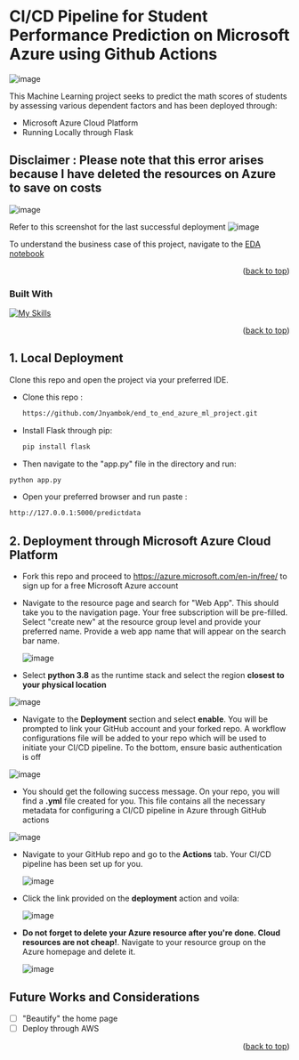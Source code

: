 
<!-- ABOUT THE PROJECT -->
# CI/CD Pipeline for Student Performance Prediction on Microsoft Azure using Github Actions


![image](https://github.com/Jnyambok/end_to_end_azure_ml_project/assets/49593319/ba795455-bc59-4d1c-89fd-b5a035618c58)


This Machine Learning project seeks to predict the math scores of students by assessing various dependent factors and has been deployed through:

* Microsoft Azure Cloud Platform
* Running Locally through Flask

## Disclaimer : Please note that this error arises because I have deleted the resources on Azure to save on costs
![image](https://github.com/Jnyambok/end_to_end_azure_ml_project/assets/49593319/a12f6a2a-501c-42aa-8aac-ff59b6f7e968)

Refer to this screenshot for the last successful deployment
![image](https://github.com/Jnyambok/end_to_end_azure_ml_project/assets/49593319/67745091-721b-464b-b98c-9ef4a8efbc45)




To understand the business case of this project, navigate to the <a href="https://github.com/Jnyambok/end_to_end_azure_ml_project/blob/main/notebook/1%20.%20EDA%20STUDENT%20PERFORMANCE%20.ipynb">EDA notebook</a>

<p align="right">(<a href="#readme-top">back to top</a>)</p>


### Built With
[![My Skills](https://skillicons.dev/icons?i=flask,html,python,css,azure,githubactions,vscode)](https://skillicons.dev)


<p align="right">(<a href="#readme-top">back to top</a>)</p>



<!-- GETTING STARTED -->
## 1. Local Deployment
Clone this repo and open the project via your preferred IDE.
* Clone this repo :
  ```sh
  https://github.com/Jnyambok/end_to_end_azure_ml_project.git
  ```
* Install Flask through pip:
  ```sh
  pip install flask
  ```
 * Then navigate to the "app.py" file in the directory and run:
  ```sh
  python app.py
  ```
  * Open your preferred browser and run paste :
  ```sh
  http://127.0.0.1:5000/predictdata
  ```

## 2. Deployment through Microsoft Azure Cloud Platform
* Fork this repo and proceed to https://azure.microsoft.com/en-in/free/ to sign up for a free Microsoft Azure account
  
* Navigate to the resource page and search for "Web App". This should take you to the navigation page. Your free subscription will be pre-filled. Select "create new" at the resource group level and provide your preferred name. Provide a web app name that will appear on the search bar name.
  
  ![image](https://github.com/Jnyambok/end_to_end_azure_ml_project/assets/49593319/331f34e6-47b5-4b60-a560-da0b05b32462)

* Select **python 3.8** as the runtime stack and select the region **closest to your physical location**
  
 ![image](https://github.com/Jnyambok/end_to_end_azure_ml_project/assets/49593319/0e62d117-5fb3-40cf-bed7-6419ba34d10c)

* Navigate to the **Deployment** section and select **enable**. You will be prompted to link your GitHub account and your forked repo. A workflow configurations file will be added to your repo which will be used to initiate your CI/CD pipeline. To the bottom, ensure basic authentication is off 
  
 ![image](https://github.com/Jnyambok/end_to_end_azure_ml_project/assets/49593319/473a782e-0588-4857-af4f-3f5fe78ef957)

* You should get the following success message. On your repo, you will find a **.yml** file created for you. This file contains all the necessary metadata for configuring a CI/CD pipeline in Azure through GitHub actions
  
![image](https://github.com/Jnyambok/end_to_end_azure_ml_project/assets/49593319/ad3d29cc-e2b6-4310-8ddc-fbb9fd6dd628)

* Navigate to your GitHub repo and go to the **Actions** tab. Your CI/CD pipeline has been set up for you.

  ![image](https://github.com/Jnyambok/end_to_end_azure_ml_project/assets/49593319/71d18825-a297-4f9c-8507-6d36d25d692d)

* Click the link provided on the **deployment** action and voila:

  ![image](https://github.com/Jnyambok/end_to_end_azure_ml_project/assets/49593319/9290ecc2-6c65-4a42-8af8-4b5cf0f11f41)

* **Do not forget to delete your Azure resource after you're done. Cloud resources are not cheap!**. Navigate to your resource group on the Azure homepage and delete it.

  ![image](https://github.com/Jnyambok/end_to_end_azure_ml_project/assets/49593319/42f81626-50cd-4227-9cb5-0bce3881dfc7)


  

<!-- ROADMAP -->
## Future Works and Considerations

- [ ] "Beautify" the home page
- [ ]  Deploy through AWS 

<p align="right">(<a href="#readme-top">back to top</a>)</p>

